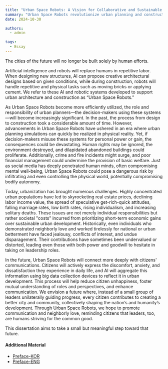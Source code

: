 ```yaml
---
title: "Urban Space Robots: A Vision for Collaborative and Sustainable Urban Development"
summary: "Urban Space Robots revolutionize urban planning and construction, fostering collaboration, sustainability, and citizen-driven city development."
date: 2024-10-30

authors:
  - admin

tags:
  - Essay
---
```


The cities of the future will no longer be built solely by human efforts.

Artificial intelligence and robots will replace humans in repetitive labor. When designing new structures, AI can propose creative architectural designs based on given conditions, while during construction, robots will handle repetitive and physical tasks such as moving bricks or applying cement. We refer to these AI and robotic systems developed to support urban architecture and construction as “Urban Space Robots.”

As Urban Space Robots become more efficiently utilized, the role and responsibility of urban planners—the decision-makers using these systems—will become increasingly significant. In the past, the process from design to construction took a considerable amount of time. However, advancements in Urban Space Robots have ushered in an era where urban planning simulations can quickly be realized in physical reality. Yet, if decision-makers misuse these systems for personal power or gain, the consequences could be devastating. Human rights may be ignored, the environment destroyed, and dilapidated abandoned buildings could proliferate. Additionally, crime and fire incidents might surge, and poor financial management could undermine the provision of basic welfare. Just as social media has deeply penetrated human minds, often compromising mental well-being, Urban Space Robots could pose a dangerous risk by infiltrating and even controlling the physical world, potentially compromising bodily autonomy.

Today, urbanization has brought numerous challenges. Highly concentrated urban populations have led to skyrocketing real estate prices, declining labor income value, the spread of speculative get-rich-quick attitudes, falling marriage rates, low birth rates, rising individualism, and increasing solitary deaths. These issues are not merely individual responsibilities but rather societal "costs" incurred from prioritizing short-term economic gains over sustainable urban development. Historically, even individuals who demonstrated neighborly love and worked tirelessly for national or urban betterment have faced jealousy, conflicts of interest, and undue disparagement. Their contributions have sometimes been undervalued or distorted, leading even those with both power and goodwill to hesitate in taking on leadership roles.

In the future, Urban Space Robots will connect more deeply with citizens' communications. Citizens will actively express the discomfort, anxiety, and dissatisfaction they experience in daily life, and AI will aggregate this information using big data collection devices to reflect it in urban development. This process will help reduce citizen unhappiness, foster mutual understanding of roles and perspectives, and enhance communication. We envision a future where, instead of a small group of leaders unilaterally guiding progress, every citizen contributes to creating a better city and community, collectively shaping the nation’s and humanity’s development. Through Urban Space Robots, we hope to promote communication and neighborly love, reminding citizens that leaders, too, are humans striving for the common good. 

This dissertation aims to take a small but meaningful step toward that future.

#### Additional Material

* <a href="/the-city-of-the-future-one-kor.pdf">Preface-KOR</a>
* <a href="/the-city-of-the-future-one.pdf">Preface-ENG</a>

